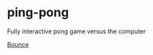 # ping-pong

Fully interactive pong game versus the computer

[Bounce](https://user-images.githubusercontent.com/21160813/186038854-734e3125-2862-4863-89e2-c56bfff3e8fb.jpg)
